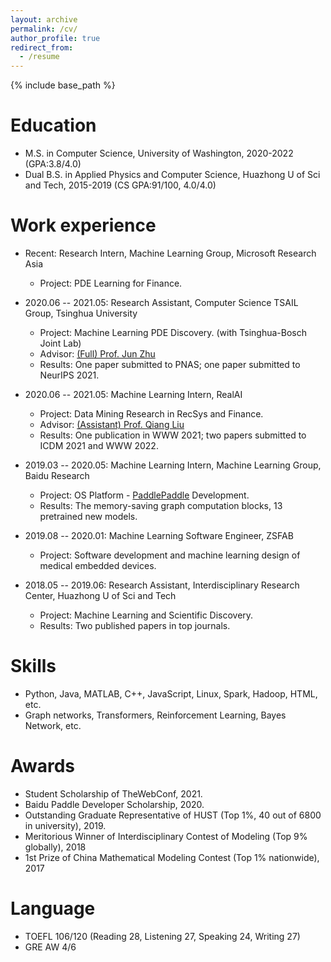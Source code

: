```yaml
---
layout: archive
permalink: /cv/
author_profile: true
redirect_from:
  - /resume
---
```


{% include base_path %}

Education
======
* M.S. in Computer Science, University of Washington, 2020-2022 (GPA:3.8/4.0)
* Dual B.S. in Applied Physics and Computer Science, Huazhong U of Sci and Tech, 2015-2019 (CS GPA:91/100, 4.0/4.0)

Work experience
======
* Recent: Research Intern, Machine Learning Group, Microsoft Research Asia 
  * Project: PDE Learning for Finance.

* 2020.06 -- 2021.05: Research Assistant, Computer Science TSAIL Group, Tsinghua University 
  * Project: Machine Learning PDE Discovery. (with Tsinghua-Bosch Joint Lab)
  * Advisor: [(Full) Prof. Jun Zhu](http://ml.cs.tsinghua.edu.cn/~jun/index.shtml)
  * Results: One paper submitted to PNAS; one paper submitted to NeurIPS 2021.

* 2020.06 -- 2021.05: Machine Learning Intern, RealAI
  * Project: Data Mining Research in RecSys and Finance.
  * Advisor: [(Assistant) Prof. Qiang Liu](https://john-qiangliu.tech/)
  * Results: One publication in WWW 2021; two papers submitted to ICDM 2021 and WWW 2022.

* 2019.03 -- 2020.05: Machine Learning Intern, Machine Learning Group, Baidu Research
  * Project: OS Platform - [PaddlePaddle](https://github.com/PaddlePaddle) Development.
  * Results: The memory-saving graph computation blocks, 13 pretrained new models.

* 2019.08 -- 2020.01: Machine Learning Software Engineer, ZSFAB
  * Project: Software development and machine learning design of medical embedded devices.

* 2018.05 -- 2019.06: Research Assistant, Interdisciplinary Research Center, Huazhong U of Sci and Tech
  * Project: Machine Learning and Scientific Discovery.
  * Results: Two published papers in top journals.
  
Skills
======
* Python, Java, MATLAB, C++, JavaScript, Linux, Spark, Hadoop, HTML, etc.
* Graph networks, Transformers, Reinforcement Learning, Bayes Network, etc.

Awards
======
* Student Scholarship of TheWebConf, 2021.
* Baidu Paddle Developer Scholarship, 2020.
* Outstanding Graduate Representative of HUST (Top 1%, 40 out of 6800 in university), 2019.
* Meritorious Winner of Interdisciplinary Contest of Modeling (Top 9% globally), 2018
* 1st Prize of China Mathematical Modeling Contest (Top 1% nationwide), 2017
  
Language
======
* TOEFL 106/120 (Reading 28, Listening 27, Speaking 24, Writing 27)
* GRE AW 4/6
  
